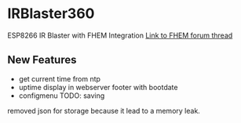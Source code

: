 # IRBlaster360

ESP8266 IR Blaster with FHEM Integration
[Link to FHEM forum thread](https://forum.fhem.de/index.php/topic,72950.0.html)

## New Features

* get current time from ntp
* uptime display in webserver footer with bootdate
* configmenu TODO: saving

removed json for storage because it lead to a memory leak.
